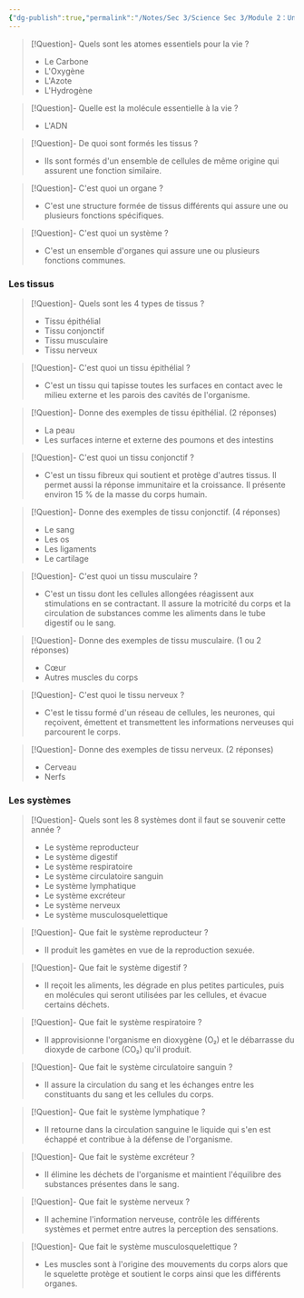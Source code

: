 ```yaml
---
{"dg-publish":true,"permalink":"/Notes/Sec 3/Science Sec 3/Module 2：Univers vivant/Chapitre 3：L'organisation du vivant et la fonction de reproduction/3.4：Les tissus, les organes et les systèmes/"}
---
```



>[!Question]- Quels sont les atomes essentiels pour la vie ?
>- Le Carbone
>- L'Oxygène
>- L'Azote
>- L'Hydrogène

>[!Question]- Quelle est la molécule essentielle à la vie ?
>- L'ADN

>[!Question]-  De quoi sont formés les tissus ?
>- Ils sont formés d'un ensemble de cellules de même origine qui assurent une fonction similaire.

>[!Question]- C'est quoi un organe ?
>- C'est une structure formée de tissus différents qui assure une ou plusieurs fonctions spécifiques.

>[!Question]- C'est quoi un système ?
>- C'est un ensemble d'organes qui assure une ou plusieurs fonctions communes.


### Les tissus

>[!Question]- Quels sont les 4 types de tissus ?
>- Tissu épithélial
>- Tissu conjonctif
>- Tissu musculaire
>- Tissu nerveux

>[!Question]- C'est quoi un tissu épithélial ?
>- C'est un tissu qui tapisse toutes les surfaces en contact avec le milieu externe et les parois des cavités de l'organisme.

>[!Question]- Donne des exemples de tissu épithélial. (2 réponses)
>- La peau
>- Les surfaces interne et externe des poumons et des intestins

>[!Question]- C'est quoi un tissu conjonctif ?
>- C'est un tissu fibreux qui soutient et protège d'autres tissus. Il permet aussi la réponse immunitaire et la croissance. Il présente environ 15 % de la masse du corps humain.

>[!Question]- Donne des exemples de tissu conjonctif. (4 réponses)
>- Le sang
>- Les os
>- Les ligaments
>- Le cartilage

>[!Question]- C'est quoi un tissu musculaire ?
>- C'est un tissu dont les cellules allongées réagissent aux stimulations en se contractant. Il assure la motricité du corps et la circulation de substances comme les aliments dans le tube digestif ou le sang.

>[!Question]- Donne des exemples de tissu musculaire. (1 ou 2 réponses)
>- Cœur
>- Autres muscles du corps

>[!Question]- C'est quoi le tissu nerveux ?
>- C'est le tissu formé d'un réseau de cellules, les neurones, qui reçoivent, émettent et transmettent les informations nerveuses qui parcourent le corps.

>[!Question]- Donne des exemples de tissu nerveux. (2 réponses)
>- Cerveau
>- Nerfs


### Les systèmes

>[!Question]- Quels sont les 8 systèmes dont il faut se souvenir cette année ?
>- Le système reproducteur
>- Le système digestif
>- Le système respiratoire
>- Le système circulatoire sanguin
>- Le système lymphatique
>- Le système excréteur
>- Le système nerveux
>- Le système musculosquelettique

>[!Question]- Que fait le système reproducteur ?
>- Il produit les gamètes en vue de la reproduction sexuée.

>[!Question]- Que fait le système digestif ?
>- Il reçoit les aliments, les dégrade en plus petites particules, puis en molécules qui seront utilisées par les cellules, et évacue certains déchets.

>[!Question]- Que fait le système respiratoire ?
>- Il approvisionne l'organisme en dioxygène (O₂) et le débarrasse du dioxyde de carbone (CO₂) qu'il produit.

>[!Question]- Que fait le système circulatoire sanguin ?
>- Il assure la circulation du sang et les échanges entre les constituants du sang et les cellules du corps.

>[!Question]- Que fait le système lymphatique ?
>- Il retourne dans la circulation sanguine le liquide qui s'en est échappé et contribue à la défense de l'organisme.

>[!Question]- Que fait le système excréteur ?
>- Il élimine les déchets de l'organisme et maintient l'équilibre des substances présentes dans le sang.

>[!Question]- Que fait le système nerveux ?
>- Il achemine l'information nerveuse, contrôle les différents systèmes et permet entre autres la perception des sensations.

>[!Question]- Que fait le système musculosquelettique ?
>- Les muscles sont à l'origine des mouvements du corps alors que le squelette protège et soutient le corps ainsi que les différents organes.

